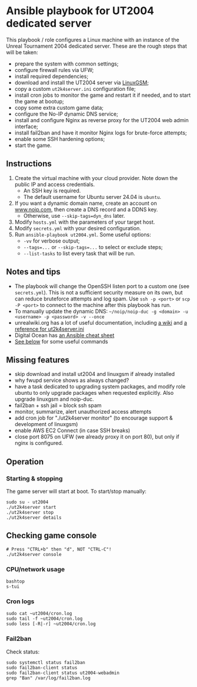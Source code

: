 # Ansible playbook for UT2004 dedicated server

This playbook / role configures a Linux machine with an instance of the Unreal Tournament 2004 dedicated server. These are the rough steps that will be taken:

- prepare the system with common settings;
- configure firewall rules via UFW;
- install required dependencies;
- download and install the UT2004 server via [LinuxGSM](https://linuxgsm.com/);
- copy a custom `ut2k4server.ini` configuration file;
- install cron jobs to monitor the game and restart it if needed, and to start the game at bootup;
- copy some extra custom game data;
- configure the No-IP dynamic DNS service;
- install and configure Nginx as reverse proxy for the UT2004 web admin interface;
- install fail2ban and have it monitor Nginx logs for brute-force attempts;
- enable some SSH hardening options;
- start the game.

## Instructions

1. Create the virtual machine with your cloud provider. Note down the public IP and access credentials.
    - An SSH key is required.
    - The default username for Ubuntu server 24.04 is `ubuntu`.
2. If you want a dynamic domain name, create an account on www.noip.com, then create a DNS record and a DDNS key.
    - Otherwise, use `--skip-tags=dyn_dns` later.
3. Modify `hosts.yml` with the parameters of your target host.
4. Modify `secrets.yml` with your desired configuration.
5. Run `ansible-playbook ut2004.yml`. Some useful options:
    - `-vv` for verbose output;
    - `--tags=...` or `--skip-tags=...` to select or exclude steps;
    - `--list-tasks` to list every task that will be run.

## Notes and tips

- The playbook will change the OpenSSH listen port to a custom one (see `secrets.yml`). This is not a sufficient security measure on its own, but can reduce bruteforce attempts and log spam. Use `ssh -p <port>` or `scp -P <port>` to connect to the machine after this playbook has run.
- To manually update the dynamic DNS: `~/noip/noip-duc -g <domain> -u <username> -p <password> -v --once`
- unrealwiki.org has a lot of useful documentation, including [a wiki](https://wiki.unrealadmin.org/Main_Page) and [a reference for ut2k4server.ini](https://unrealadmin.org/server_ini_reference/ut2004)
- Digital Ocean has [an Ansible cheat sheet](https://www.digitalocean.com/community/cheatsheets/how-to-use-ansible-cheat-sheet-guide)
- [See below](#operation) for some useful commands

## Missing features

- skip download and install ut2004 and linuxgsm if already installed
- why fwupd service shows as always changed?
- have a task dedicated to upgrading system packages, and modify role ubuntu to only upgrade packages when requested explicitly. Also upgrade linuxgsm and noip-duc.
- fail2ban + ssh jail = block ssh spam
- monitor, summarize, alert unauthorized access attempts
- add cron job for "./ut2k4server monitor" (to encourage support & development of linuxgsm)
- enable AWS EC2 Connect (in case SSH breaks)
- close port 8075 on UFW (we already proxy it on port 80), but only if nginx is configured.

## Operation

### Starting & stopping

The game server will start at boot. To start/stop manually:
```
sudo su - ut2004
./ut2k4server start
./ut2k4server stop
./ut2k4server details
```

## Checking game console

```
# Press "CTRL+b" then "d", NOT "CTRL-C"!
./ut2k4server console
```

### CPU/network usage

```
bashtop
s-tui
```

### Cron logs

```
sudo cat ~ut2004/cron.log
sudo tail -f ~ut2004/cron.log
sudo less [-R|-r] ~ut2004/cron.log
```

### Fail2ban

Check status:
```
sudo systemctl status fail2ban
sudo fail2ban-client status
sudo fail2ban-client status ut2004-webadmin
grep "Ban" /var/log/fail2ban.log
```
